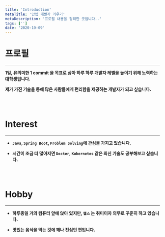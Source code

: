 ```yaml
---
title: 'Introduction'
metaTitle: '만렙 개발자 키우기'
metaDescription: '프로필 내용을 정리한 곳입니다..'
tags: ['']
date: '2020-10-09'
---
```


# 프로필

<hr/>

**1일, 유의미한 1 commit 을 목표로 삼아 하루 하루 개발자 레벨을 높이기 위해 노력하는 대학생입니다.**

**제가 가진 기술을 통해 많은 사람들에게 편리함을 제공하는 개발자가 되고 싶습니다.**

<br/> <br/>

# Interest

<hr/>

- **`Java`, `Spring Boot`, `Problem Solving`에 관심을 가지고 있습니다.**


- **시간이 조금 더 많아지면 `Docker`, `Kubernetes` 같은 최신 기술도 공부해보고 싶습니다.**

<br/> <br/>

# Hobby

<hr/>

- **하루종일 거의 컴퓨터 앞에 앉아 있지만, `헬스` 는 취미이자 의무로 꾸준히 하고 있습니다.**

- **맛있는 음식을 먹는 것에 꽤나 진심인 편입니다.**
